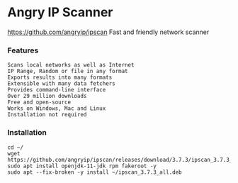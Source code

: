 # Angry IP Scanner
https://github.com/angryip/ipscan
Fast and friendly network scanner

### Features

    Scans local networks as well as Internet
    IP Range, Random or file in any format
    Exports results into many formats
    Extensible with many data fetchers
    Provides command-line interface
    Over 29 million downloads
    Free and open-source
    Works on Windows, Mac and Linux
    Installation not required

### Installation
```
cd ~/
wget https://github.com/angryip/ipscan/releases/download/3.7.3/ipscan_3.7.3_all.deb
sudo apt install openjdk-11-jdk rpm fakeroot -y
sudo apt --fix-broken -y install ~/ipscan_3.7.3_all.deb
```
